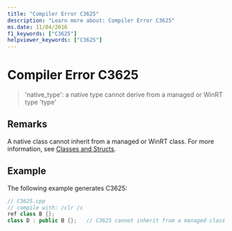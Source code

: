 ```yaml
---
title: "Compiler Error C3625"
description: "Learn more about: Compiler Error C3625"
ms.date: 11/04/2016
f1_keywords: ["C3625"]
helpviewer_keywords: ["C3625"]
---
```

# Compiler Error C3625

> 'native_type': a native type cannot derive from a managed or WinRT type 'type'

## Remarks

A native class cannot inherit from a managed or WinRT class. For more information, see [Classes and Structs](../../extensions/classes-and-structs-cpp-component-extensions.md).

## Example

The following example generates C3625:

```cpp
// C3625.cpp
// compile with: /clr /c
ref class B {};
class D : public B {};   // C3625 cannot inherit from a managed class
```
